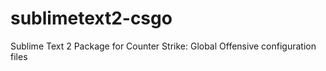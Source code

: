 # sublimetext2-csgo

Sublime Text 2 Package for Counter Strike: Global Offensive configuration files
